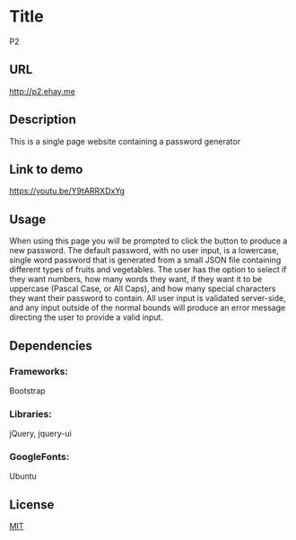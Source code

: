 # Title
P2
## URL
http://p2.ehay.me
## Description
This is a single page website containing a password generator
## Link to demo
https://youtu.be/Y9tARRXDxYg
## Usage
When using this page you will be prompted to click the button to produce a new password. The default password, with no user input, is a lowercase, single word password that is generated from a small JSON file containing different types of fruits and vegetables. The user has the option to select if they want numbers, how many words they want, if they want it to be uppercase (Pascal Case, or All Caps), and how many special characters they want their password to contain. All user input is validated server-side, and any input outside of the normal bounds will produce an error message directing the user to provide a valid input.
## Dependencies
### Frameworks:
Bootstrap
### Libraries:
jQuery, jquery-ui
### GoogleFonts:
Ubuntu

## License
[MIT](http://opensource.org/licenses/MIT)
